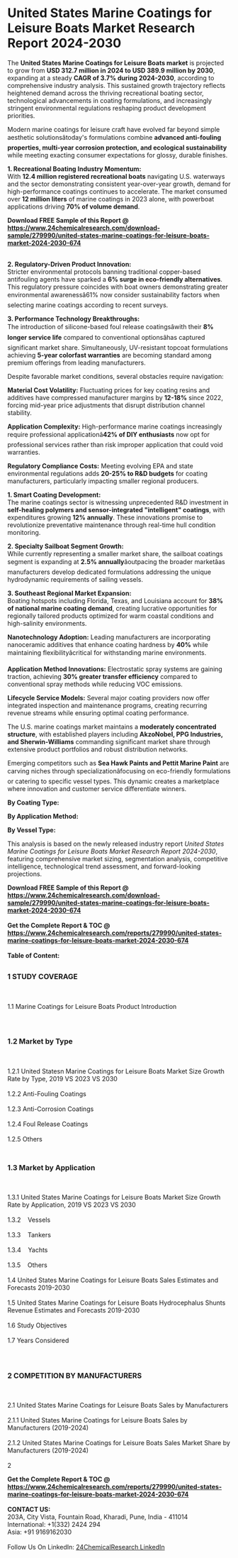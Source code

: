<h1>United States Marine Coatings for Leisure Boats Market Research Report 2024-2030</h1><p>The <strong>United States Marine Coatings for Leisure Boats market</strong> is projected to grow from <strong>USD 312.7 million in 2024 to USD 389.9 million by 2030</strong>, expanding at a steady <strong>CAGR of 3.7% during 2024-2030</strong>, according to comprehensive industry analysis. This sustained growth trajectory reflects heightened demand across the thriving recreational boating sector, technological advancements in coating formulations, and increasingly stringent environmental regulations reshaping product development priorities.</p><p>Modern marine coatings for leisure craft have evolved far beyond simple aesthetic solutionsâtoday's formulations combine <strong>advanced anti-fouling properties, multi-year corrosion protection, and ecological sustainability</strong> while meeting exacting consumer expectations for glossy, durable finishes.</p><p><strong>1. Recreational Boating Industry Momentum:</strong><br>
With <strong>12.4 million registered recreational boats</strong> navigating U.S. waterways and the sector demonstrating consistent year-over-year growth, demand for high-performance coatings continues to accelerate. The market consumed over <strong>12 million liters</strong> of marine coatings in 2023 alone, with powerboat applications driving <strong>70% of volume demand</strong>.</p><div><b>Download FREE Sample of this Report @ 
            <a href="https://www.24chemicalresearch.com/download-sample/279990/united-states-marine-coatings-for-leisure-boats-market-2024-2030-674">
            https://www.24chemicalresearch.com/download-sample/279990/united-states-marine-coatings-for-leisure-boats-market-2024-2030-674</a></b></div><br><p><strong>2. Regulatory-Driven Product Innovation:</strong><br>
Stricter environmental protocols banning traditional copper-based antifouling agents have sparked a <strong>6% surge in eco-friendly alternatives</strong>. This regulatory pressure coincides with boat owners demonstrating greater environmental awarenessâ61% now consider sustainability factors when selecting marine coatings according to recent surveys.</p><p><strong>3. Performance Technology Breakthroughs:</strong><br>
The introduction of silicone-based foul release coatingsâwith their <strong>8% longer service life</strong> compared to conventional optionsâhas captured significant market share. Simultaneously, UV-resistant topcoat formulations achieving <strong>5-year colorfast warranties</strong> are becoming standard among premium offerings from leading manufacturers.</p><p>Despite favorable market conditions, several obstacles require navigation:</p><p><strong>Material Cost Volatility:</strong> Fluctuating prices for key coating resins and additives have compressed manufacturer margins by <strong>12-18%</strong> since 2022, forcing mid-year price adjustments that disrupt distribution channel stability.</p><p><strong>Application Complexity:</strong> High-performance marine coatings increasingly require professional applicationâ<strong>42% of DIY enthusiasts</strong> now opt for professional services rather than risk improper application that could void warranties.</p><p><strong>Regulatory Compliance Costs:</strong> Meeting evolving EPA and state environmental regulations adds <strong>20-25% to R&amp;D budgets</strong> for coating manufacturers, particularly impacting smaller regional producers.</p><p><strong>1. Smart Coating Development:</strong><br>
The marine coatings sector is witnessing unprecedented R&amp;D investment in <strong>self-healing polymers and sensor-integrated "intelligent" coatings</strong>, with expenditures growing <strong>12% annually</strong>. These innovations promise to revolutionize preventative maintenance through real-time hull condition monitoring.</p><p><strong>2. Specialty Sailboat Segment Growth:</strong><br>
While currently representing a smaller market share, the sailboat coatings segment is expanding at <strong>2.5% annually</strong>âoutpacing the broader marketâas manufacturers develop dedicated formulations addressing the unique hydrodynamic requirements of sailing vessels.</p><p><strong>3. Southeast Regional Market Expansion:</strong><br>
Boating hotspots including Florida, Texas, and Louisiana account for <strong>38% of national marine coating demand</strong>, creating lucrative opportunities for regionally tailored products optimized for warm coastal conditions and high-salinity environments.</p><p><strong>Nanotechnology Adoption:</strong> Leading manufacturers are incorporating nanoceramic additives that enhance coating hardness by <strong>40%</strong> while maintaining flexibilityâcritical for withstanding marine environments.</p><p><strong>Application Method Innovations:</strong> Electrostatic spray systems are gaining traction, achieving <strong>30% greater transfer efficiency</strong> compared to conventional spray methods while reducing VOC emissions.</p><p><strong>Lifecycle Service Models:</strong> Several major coating providers now offer integrated inspection and maintenance programs, creating recurring revenue streams while ensuring optimal coating performance.</p><p>The U.S. marine coatings market maintains a <strong>moderately concentrated structure</strong>, with established players including <strong>AkzoNobel, PPG Industries, and Sherwin-Williams</strong> commanding significant market share through extensive product portfolios and robust distribution networks.</p><p>Emerging competitors such as <strong>Sea Hawk Paints and Pettit Marine Paint</strong> are carving niches through specializationâfocusing on eco-friendly formulations or catering to specific vessel types. This dynamic creates a marketplace where innovation and customer service differentiate winners.</p><p><strong>By Coating Type:</strong></p><p><strong>By Application Method:</strong></p><p><strong>By Vessel Type:</strong></p><p>This analysis is based on the newly released industry report <em>United States Marine Coatings for Leisure Boats Market Research Report 2024-2030</em>, featuring comprehensive market sizing, segmentation analysis, competitive intelligence, technological trend assessment, and forward-looking projections.</p><div><b>Download FREE Sample of this Report @ 
            <a href="https://www.24chemicalresearch.com/download-sample/279990/united-states-marine-coatings-for-leisure-boats-market-2024-2030-674">
            https://www.24chemicalresearch.com/download-sample/279990/united-states-marine-coatings-for-leisure-boats-market-2024-2030-674</a></b></div><br><div><b>Get the Complete Report & TOC @ 
            <a href="https://www.24chemicalresearch.com/reports/279990/united-states-marine-coatings-for-leisure-boats-market-2024-2030-674">
            https://www.24chemicalresearch.com/reports/279990/united-states-marine-coatings-for-leisure-boats-market-2024-2030-674</a></b></div><br>
            <b>Table of Content:</b><p><h2><span style="font-size:16px"><strong>1 STUDY COVERAGE</strong></span></h2><br />
<p>1.1 Marine Coatings for Leisure Boats Product Introduction</p><br />
<h2><span style="font-size:16px"><strong>1.2 Market by Type</strong></span></h2><br />
<p>1.2.1 United Statesn Marine Coatings for Leisure Boats Market Size Growth Rate by Type, 2019 VS 2023 VS 2030<br /><br />
1.2.2 Anti-Fouling Coatings&nbsp;&nbsp; &nbsp;<br /><br />
1.2.3 Anti-Corrosion Coatings<br /><br />
1.2.4 Foul Release Coatings<br /><br />
1.2.5 Others<br /><br />
<h2><span style="font-size:16px"><strong>1.3 Market by Application</strong></span></h2><br />
<p>1.3.1 United States Marine Coatings for Leisure Boats Market Size Growth Rate by Application, 2019 VS 2023 VS 2030<br /><br />
1.3.2&nbsp;&nbsp; &nbsp;Vessels<br /><br />
1.3.3&nbsp;&nbsp; &nbsp;Tankers<br /><br />
1.3.4&nbsp;&nbsp; &nbsp;Yachts<br /><br />
1.3.5&nbsp;&nbsp; &nbsp;Others<br /><br />
1.4 United States Marine Coatings for Leisure Boats Sales Estimates and Forecasts 2019-2030<br /><br />
1.5 United States Marine Coatings for Leisure Boats Hydrocephalus Shunts Revenue Estimates and Forecasts 2019-2030<br /><br />
1.6 Study Objectives<br /><br />
1.7 Years Considered</p><br />
<h2><span style="font-size:16px"><strong>2 COMPETITION BY MANUFACTURERS</strong></span></h2><br />
<p>2.1 United States Marine Coatings for Leisure Boats Sales by Manufacturers<br /><br />
2.1.1 United States Marine Coatings for Leisure Boats Sales by Manufacturers (2019-2024)<br /><br />
2.1.2 United States Marine Coatings for Leisure Boats Sales Market Share by Manufacturers (2019-2024)<br /><br />
2</p><div><b>Get the Complete Report & TOC @ 
            <a href="https://www.24chemicalresearch.com/reports/279990/united-states-marine-coatings-for-leisure-boats-market-2024-2030-674">
            https://www.24chemicalresearch.com/reports/279990/united-states-marine-coatings-for-leisure-boats-market-2024-2030-674</a></b></div><br><b>CONTACT US:</b><br>
            203A, City Vista, Fountain Road, Kharadi, Pune, India - 411014<br>
            International: +1(332) 2424 294<br>
            Asia: +91 9169162030 <br><br>
            Follow Us On LinkedIn: <a href="https://www.linkedin.com/company/24chemicalresearch/">24ChemicalResearch LinkedIn</a>